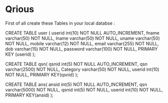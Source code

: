 # Qrious

First of all create these Tables in your local databse :

CREATE TABLE user (
  userid int(10) NOT NULL AUTO_INCREMENT,
  fname varchar(50) NOT NULL,
  lname varchar(50) NOT NULL,
  uname varchar(50) NOT NULL,
  mobile varchar(12) NOT NULL,
  email varchar(255) NOT NULL,
  dob varchar(15) NOT NULL,
  password varchar(100) NOT NULL,
  PRIMARY KEY (userid)
);


CREATE TABLE qsn(
	qsnid int(5) NOT NULL AUTO_INCREMENT,
	qsn varchar(2500) NOT NULL,
	Category varchar(50) NOT NULL,
	userid int(10)	NOT NULL,
	PRIMARY KEY(qsnid)
);


CREATE TABLE ans(
	ansid int(5) NOT NULL AUTO_INCREMENT,
	qsn varchar(5000) NOT NULL,
	qsnid int(5) NOT NULL,
	userid int(10)	NOT NULL,
	PRIMARY KEY(ansid)
);
